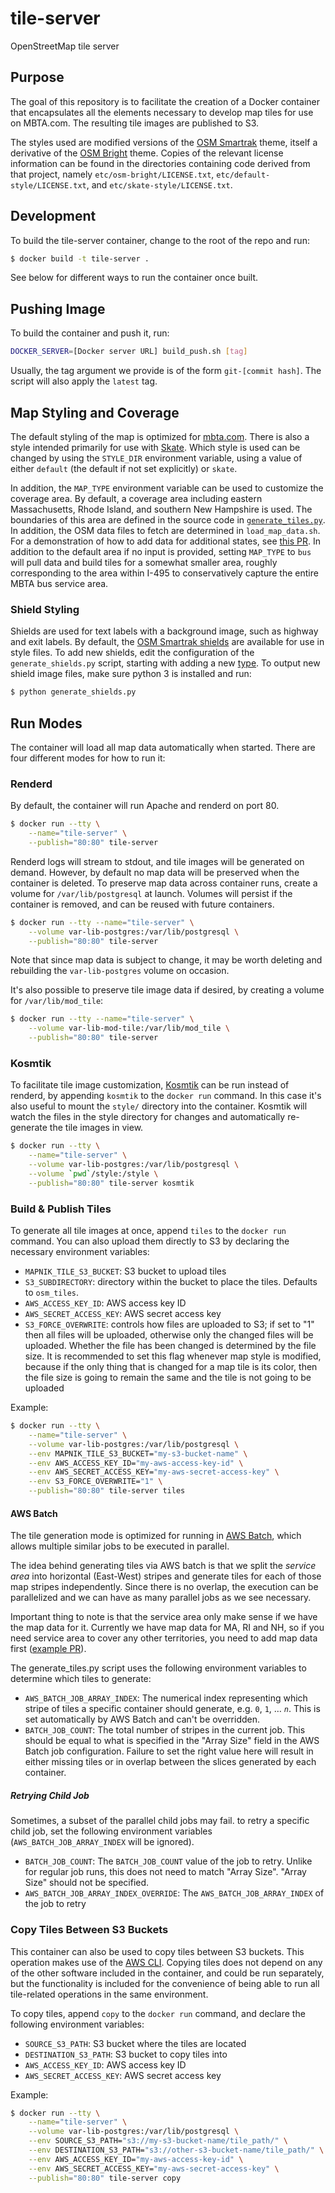 # tile-server

OpenStreetMap tile server

## Purpose

The goal of this repository is to facilitate the creation of a Docker container that encapsulates all the elements necessary to develop map tiles for use on MBTA.com. The resulting tile images are published to S3.

The styles used are modified versions of the [OSM Smartrak](https://github.com/jacobtoye/osm-bright) theme, itself a derivative of the [OSM Bright](https://github.com/mapbox/osm-bright) theme. Copies of the relevant license information can be found in the directories containing code derived from that project, namely `etc/osm-bright/LICENSE.txt`, `etc/default-style/LICENSE.txt`, and `etc/skate-style/LICENSE.txt`.

## Development

To build the tile-server container, change to the root of the repo and run:

```bash
$ docker build -t tile-server .
```

See below for different ways to run the container once built.

## Pushing Image

To build the container and push it, run:

```bash
DOCKER_SERVER=[Docker server URL] build_push.sh [tag]
```

Usually, the tag argument we provide is of the form `git-[commit hash]`. The script will also apply the `latest` tag.

## Map Styling and Coverage

The default styling of the map is optimized for [mbta.com](https://www.mbta.com/). There is also a style intended primarily for use with [Skate](https://github.com/mbta/skate). Which style is used can be changed by using the `STYLE_DIR` environment variable, using a value of either `default` (the default if not set explicitly) or `skate`.

In addition, the `MAP_TYPE` environment variable can be used to customize the coverage area. By default, a coverage area including eastern Massachusetts, Rhode Island, and southern New Hampshire is used. The boundaries of this area are defined in the source code in [`generate_tiles.py`](https://github.com/mbta/tile-server/blob/master/etc/generate_tiles.py#L200-L204). In addition, the OSM data files to fetch are determined in `load_map_data.sh`. For a demonstration of how to add data for additional states, see [this PR](https://github.com/mbta/tile-server/pull/12/files). In addition to the default area if no input is provided, setting `MAP_TYPE` to `bus` will pull data and build tiles for a somewhat smaller area, roughly corresponding to the area within I-495 to conservatively capture the entire MBTA bus service area.

### Shield Styling

Shields are used for text labels with a background image, such as highway and exit labels. By default, the [OSM Smartrak shields](https://github.com/jacobtoye/osm-bright/tree/master/themes/osm-smartrak/img) are available for use in style files. To add new shields, edit the configuration of the `generate_shields.py` script, starting with adding a new [type](https://github.com/mbta/tile-server/blob/master/generate_shields.py#L34).
To output new shield image files, make sure python 3 is installed and run:

```bash
$ python generate_shields.py
```

## Run Modes

The container will load all map data automatically when started. There are four different modes for how to run it:

### Renderd

By default, the container will run Apache and renderd on port 80.

```bash
$ docker run --tty \
    --name="tile-server" \
    --publish="80:80" tile-server
```

Renderd logs will stream to stdout, and tile images will be generated on demand. However, by default no map data will be preserved when the container is deleted. To preserve map data across container runs, create a volume for `/var/lib/postgresql` at launch. Volumes will persist if the container is removed, and can be reused with future containers.

```bash
$ docker run --tty --name="tile-server" \
    --volume var-lib-postgres:/var/lib/postgresql \
    --publish="80:80" tile-server
```

Note that since map data is subject to change, it may be worth deleting and rebuilding the `var-lib-postgres` volume on occasion.

It's also possible to preserve tile image data if desired, by creating a volume for `/var/lib/mod_tile`:

```bash
$ docker run --tty --name="tile-server" \
    --volume var-lib-mod-tile:/var/lib/mod_tile \
    --publish="80:80" tile-server
```

### Kosmtik

To facilitate tile image customization, [Kosmtik](https://github.com/kosmtik/kosmtik) can be run instead of renderd, by appending `kosmtik` to the `docker run` command. In this case it's also useful to mount the `style/` directory into the container. Kosmtik will watch the files in the style directory for changes and automatically re-generate the tile images in view.

```bash
$ docker run --tty \
    --name="tile-server" \
    --volume var-lib-postgres:/var/lib/postgresql \
    --volume `pwd`/style:/style \
    --publish="80:80" tile-server kosmtik
```

### Build & Publish Tiles

To generate all tile images at once, append `tiles` to the `docker run` command. You can also upload them directly to S3 by declaring the necessary environment variables:

- `MAPNIK_TILE_S3_BUCKET`: S3 bucket to upload tiles
- `S3_SUBDIRECTORY`: directory within the bucket to place the tiles. Defaults to `osm_tiles`.
- `AWS_ACCESS_KEY_ID`: AWS access key ID
- `AWS_SECRET_ACCESS_KEY`: AWS secret access key
- `S3_FORCE_OVERWRITE`: controls how files are uploaded to S3; if set to "1" then all files will be uploaded, otherwise only the changed files will be uploaded. Whether the file has been changed is determined by the file size. It is recommended to set this flag whenever map style is modified, because if the only thing that is changed for a map tile is its color, then the file size is going to remain the same and the tile is not going to be uploaded

Example:

```bash
$ docker run --tty \
    --name="tile-server" \
    --volume var-lib-postgres:/var/lib/postgresql \
    --env MAPNIK_TILE_S3_BUCKET="my-s3-bucket-name" \
    --env AWS_ACCESS_KEY_ID="my-aws-access-key-id" \
    --env AWS_SECRET_ACCESS_KEY="my-aws-secret-access-key" \
    --env S3_FORCE_OVERWRITE="1" \
    --publish="80:80" tile-server tiles
```

#### AWS Batch

The tile generation mode is optimized for running in [AWS Batch](https://aws.amazon.com/batch/), which allows multiple similar jobs to be executed in parallel.

The idea behind generating tiles via AWS batch is that we split the _service area_ into horizontal (East-West) stripes and generate tiles for each of those map stripes independently. Since there is no overlap, the execution can be parallelized and we can have as many parallel jobs as we see necessary.

Important thing to note is that the service area only make sense if we have the map data for it. Currently we have map data for MA, RI and NH, so if you need service area to cover any other territories, you need to add map data first ([example PR](https://github.com/mbta/tile-server/pull/12/files)).

The generate_tiles.py script uses the following environment variables to determine which tiles to generate:

- `AWS_BATCH_JOB_ARRAY_INDEX`: The numerical index representing which stripe of tiles a specific container should generate, e.g. `0`, `1`, … _`n`_. This is set automatically by AWS Batch and can't be overridden.
- `BATCH_JOB_COUNT`: The total number of stripes in the current job. This should be equal to what is specified in the "Array Size" field in the AWS Batch job configuration. Failure to set the right value here will result in either missing tiles or in overlap between the slices generated by each container.

##### Retrying Child Job

Sometimes, a subset of the parallel child jobs may fail. to retry a specific child job, set the following environment variables (`AWS_BATCH_JOB_ARRAY_INDEX` will be ignored).

- `BATCH_JOB_COUNT`: The `BATCH_JOB_COUNT` value of the job to retry. Unlike for regular job runs, this does not need to match "Array Size". "Array Size" should not be specified.
- `AWS_BATCH_JOB_ARRAY_INDEX_OVERRIDE`: The `AWS_BATCH_JOB_ARRAY_INDEX` of the job to retry

### Copy Tiles Between S3 Buckets

This container can also be used to copy tiles between S3 buckets. This operation makes use of the [AWS CLI](https://aws.amazon.com/cli/). Copying tiles does not depend on any of the other software included in the container, and could be run separately, but the functionality is included for the convenience of being able to run all tile-related operations in the same environment.

To copy tiles, append `copy` to the `docker run` command, and declare the following environment variables:

- `SOURCE_S3_PATH`: S3 bucket where the tiles are located
- `DESTINATION_S3_PATH`: S3 bucket to copy tiles into
- `AWS_ACCESS_KEY_ID`: AWS access key ID
- `AWS_SECRET_ACCESS_KEY`: AWS secret access key

Example:

```bash
$ docker run --tty \
    --name="tile-server" \
    --volume var-lib-postgres:/var/lib/postgresql \
    --env SOURCE_S3_PATH="s3://my-s3-bucket-name/tile_path/" \
    --env DESTINATION_S3_PATH="s3://other-s3-bucket-name/tile_path/" \
    --env AWS_ACCESS_KEY_ID="my-aws-access-key-id" \
    --env AWS_SECRET_ACCESS_KEY="my-aws-secret-access-key" \
    --publish="80:80" tile-server copy
```
